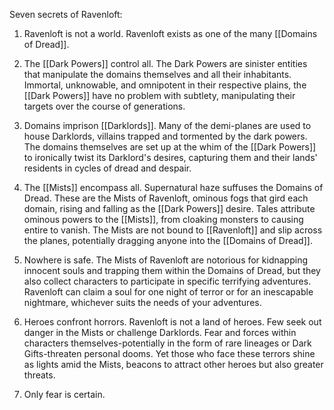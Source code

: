 Seven secrets of Ravenloft:

1. Ravenloft is not a world. Ravenloft exists as one of the many [[Domains of Dread]].

2. The [[Dark Powers]] control all. The Dark Powers are sinister entities that manipulate the domains themselves and all their inhabitants. Immortal, unknowable, and omnipotent in their respective plains, the [[Dark Powers]] have no problem with subtlety, manipulating their targets over the course of generations.

3. Domains imprison [[Darklords]]. Many of the demi-planes are used to house Darklords, villains trapped and tormented by the dark powers. The domains themselves are set up at the whim of the [[Dark Powers]] to ironically twist its Darklord's desires, capturing them and their lands' residents in cycles of dread and despair.

4. The [[Mists]] encompass all. Supernatural haze suffuses the Domains of Dread. These are the Mists of Ravenloft, ominous fogs that gird each domain, rising and falling as the [[Dark Powers]] desire. Tales attribute ominous powers to the [[Mists]], from cloaking monsters to causing entire  to vanish. The Mists are not bound to [[Ravenloft]] and slip across the planes, potentially dragging anyone into the [[Domains of Dread]].

5. Nowhere is safe. The Mists of Ravenloft are notorious for kidnapping innocent souls and trapping them within the Domains of Dread, but they also collect characters to participate in specific terrifying adventures. Ravenloft can claim a soul for one night of terror or for an inescapable nightmare, whichever suits the needs of your adventures.

6. Heroes confront horrors. Ravenloft is not a land of heroes. Few seek out danger in the Mists or challenge Darklords. Fear and forces within characters themselves-potentially in the form of rare lineages or Dark Gifts-threaten personal dooms. Yet those who face these terrors shine as lights amid the Mists, beacons to attract other heroes but also greater threats.

7. Only fear is certain.